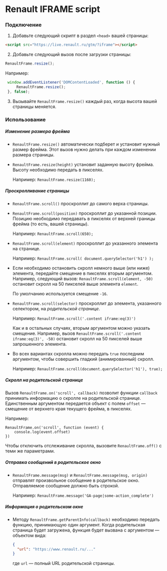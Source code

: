 # Renault IFRAME script

### Подключение

1. Добавьте следующий скрипт в раздел `<head>` вашей страницы:
  
  ```html
  <script src="https://live.renault.ru/gtm/?iframe"></script>
  ```

2. Добавьте следующий вызов после загрузки страницы:
  
  ```javascript
  RenaultFrame.resize();
  ```
  
  Например:
  
  ```javascript
   window.addEventListener('DOMContentLoaded', function () {
       RenaultFrame.resize();
   }, false);
  ```

3. Вызывайте `RenaultFrame.resize()` каждый раз, когда высота вашей страницы
  меняется.

### Использование

##### Изменение размера фрейма

- `RenaultFrame.resize()` автоматически подберет и установит нужный размер
  фрейма. Этот вызов нужно делать при каждом изменении размера страницы.
  
- `RenaultFrame.resize(height)` установит заданную высоту фрейма. Высоту
  необходимо передать в пикселях.
  
  Например: `RenaultFrame.resize(1160);`

##### Проскролливание страницы

- `RenaultFrame.scroll()` проскроллит до самого верха страницы.

- `RenaultFrame.scroll(position)` проскроллит до указанной позиции. Позицию
  необходимо передавать в пикселях от верхней границы фрейма (то есть,
  вашей страницы).
  
  Например: `RenaultFrame.scroll(650);`

- `RenaultFrame.scroll(element)` проскроллит до указанного элемента
  на странице.
  
  Например: `RenaultFrame.scroll( document.querySelector('h1') );`
  
- Если необходимо остановить скролл немного выше (или ниже) элемента,
  передайте смещение в пикселях вторым аргументом. Например, следующий
  вызов: `RenaultFrame.scroll(element, -50)` остановит скролл на 50 пикселей
  выше элемента `element`.
  
  По умолчанию используется смещение `-16`.
  
- `RenaultFrame.scroll(selector)` проскроллит до элемента, указанного селектором,
  на _родительской странице_.
  
  Например: `RenaultFrame.scroll('.content iframe:eq(3)')`
  
  Как и в остальных случаях, вторым аргументом можно указать смещение. Например,
  вызов `RenaultFrame.scroll('.content iframe:eq(3)', -50)` остановит скролл
  на 50 пикселей выше запрошенного элемента.

- Во всех вариантах скролла можно передать `true` последним аргументом, чтобы
  совершить гладкий (анимированный) скролл.
  
  Например: `RenaultFrame.scroll(document.querySelector('h1'), true);`
  
##### Скролл на родительской странице

Вызов `RenaultFrame.on('scroll', callback)` позволит функции `callback` принимать
информацию о скролле на родительской странице. Единственным аргументом передается
объект с полем `offset` ― смещение от верхнего края текущего фрейма, в пикселях.

Например:

```
RenaultFrame.on('scroll', function (event) {
    console.log(event.offset)
})
```

Чтобы отключить отслеживание скролла, вызовите `RenaultFrame.off()` с теми же
параметрами.

##### Отправка сообщений в родительское окно

- `RenaultFrame.message(msg)` и `RenaultFrame.message(msg, origin)` отправлят
  произвольное сообщение в родительское окно. Отправляемое сообщение должно
  быть строкой.
  
  Например: `RenaultFrame.message('GA-page|some-action_complete')`

##### Информация о родительском окне

- Методу `RenaultFrame.getParentInfo(callback)` необходимо передать функцию,
  принимающую один аргумент. Когда родительская страница будет загружена,
  функция будет вызвана с аргументом ― объектом вида:
  
  ```json
  {
    "url": "https://www.renault.ru/..."
  }
  ```
  
  где `url` ― полный URL родительской страницы.
